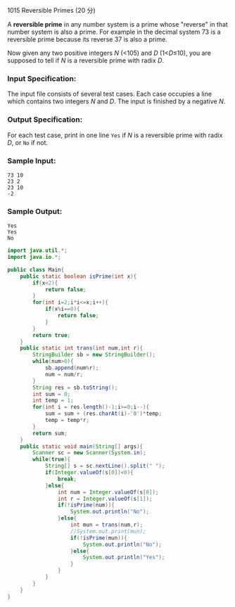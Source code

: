 1015 Reversible Primes (20 分)

A **reversible prime** in any number system is a prime whose "reverse" in that number system is also a prime. For example in the decimal system 73 is a reversible prime because its reverse 37 is also a prime.

Now given any two positive integers *N* (<105) and *D* (1<*D*≤10), you are supposed to tell if *N* is a reversible prime with radix *D*.

### Input Specification:

The input file consists of several test cases. Each case occupies a line which contains two integers *N* and *D*. The input is finished by a negative *N*.

### Output Specification:

For each test case, print in one line `Yes` if *N* is a reversible prime with radix *D*, or `No` if not.

### Sample Input:

```in
73 10
23 2
23 10
-2
```

### Sample Output:

```out
Yes
Yes
No
```

```java
import java.util.*;
import java.io.*;

public class Main{
    public static boolean isPrime(int x){
        if(x<2){
            return false;
        }
        for(int i=2;i*i<=x;i++){
            if(x%i==0){
                return false;
            }
        }
        return true;
    }
    public static int trans(int num,int r){
        StringBuilder sb = new StringBuilder();
        while(num>0){
            sb.append(num%r);
            num = num/r;
        }
        String res = sb.toString();
        int sum = 0;
        int temp = 1;
        for(int i = res.length()-1;i>=0;i--){
            sum = sum + (res.charAt(i)-'0')*temp;
            temp = temp*r;
        }
        return sum;
    }
    public static void main(String[] args){
        Scanner sc = new Scanner(System.in);
        while(true){
            String[] s = sc.nextLine().split(" ");
            if(Integer.valueOf(s[0])<0){
                break;
            }else{
                int num = Integer.valueOf(s[0]);
                int r = Integer.valueOf(s[1]);
                if(!isPrime(num)){
                    System.out.println("No");
                }else{
                    int mun = trans(num,r);
                    //System.out.print(mun);
                    if(!isPrime(mun)){
                        System.out.println("No");
                    }else{
                        System.out.println("Yes");
                    }
                }
            }
        }
    }
}
```

